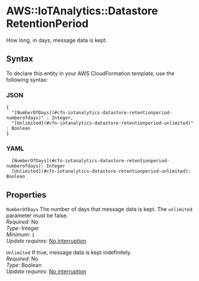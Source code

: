 # AWS::IoTAnalytics::Datastore RetentionPeriod<a name="aws-properties-iotanalytics-datastore-retentionperiod"></a>

How long, in days, message data is kept\.

## Syntax<a name="aws-properties-iotanalytics-datastore-retentionperiod-syntax"></a>

To declare this entity in your AWS CloudFormation template, use the following syntax:

### JSON<a name="aws-properties-iotanalytics-datastore-retentionperiod-syntax.json"></a>

```
{
  "[NumberOfDays](#cfn-iotanalytics-datastore-retentionperiod-numberofdays)" : Integer,
  "[Unlimited](#cfn-iotanalytics-datastore-retentionperiod-unlimited)" : Boolean
}
```

### YAML<a name="aws-properties-iotanalytics-datastore-retentionperiod-syntax.yaml"></a>

```
  [NumberOfDays](#cfn-iotanalytics-datastore-retentionperiod-numberofdays): Integer
  [Unlimited](#cfn-iotanalytics-datastore-retentionperiod-unlimited): Boolean
```

## Properties<a name="aws-properties-iotanalytics-datastore-retentionperiod-properties"></a>

`NumberOfDays`  <a name="cfn-iotanalytics-datastore-retentionperiod-numberofdays"></a>
The number of days that message data is kept\. The `unlimited` parameter must be false\.  
*Required*: No  
*Type*: Integer  
*Minimum*: `1`  
*Update requires*: [No interruption](https://docs.aws.amazon.com/AWSCloudFormation/latest/UserGuide/using-cfn-updating-stacks-update-behaviors.html#update-no-interrupt)

`Unlimited`  <a name="cfn-iotanalytics-datastore-retentionperiod-unlimited"></a>
If true, message data is kept indefinitely\.  
*Required*: No  
*Type*: Boolean  
*Update requires*: [No interruption](https://docs.aws.amazon.com/AWSCloudFormation/latest/UserGuide/using-cfn-updating-stacks-update-behaviors.html#update-no-interrupt)
